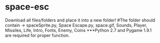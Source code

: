 # space-esc
Download all files/folders and place it into a new folder! 
    #The folder should contain -> spaceSprite.py, Space Escape.py, space.gif, Sounds, Player, Missiles, Life, Intro, Fonts, Enemy, Coins
***Python 2.7 and Pygame 1.9.1 are required for proper function.
